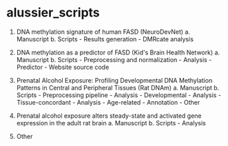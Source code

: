 # alussier_scripts

1. DNA methylation signature of human FASD (NeuroDevNet)
    a. Manuscript
    b. Scripts
        - Results generation
        - DMRcate analysis
  
2. DNA methylation as a predictor of FASD (Kid's Brain Health Network)
    a. Manuscript
    b. Scripts
       - Preprocessing and normalization
       - Analysis
       - Predictor
       - Website source code

3. Prenatal Alcohol Exposure: Profiling Developmental DNA Methylation Patterns in Central and Peripheral Tissues (Rat DNAm)
    a. Manuscript
    b. Scripts
        - Preprocessing pipeline
        - Analysis - Developmental
        - Analysis - Tissue-concordant
        - Analysis - Age-related
        - Annotation 
        - Other

4. Prenatal alcohol exposure alters steady-state and activated gene expression in the adult rat brain
    a. Manuscript
    b. Scripts
        - Analysis

5. Other
